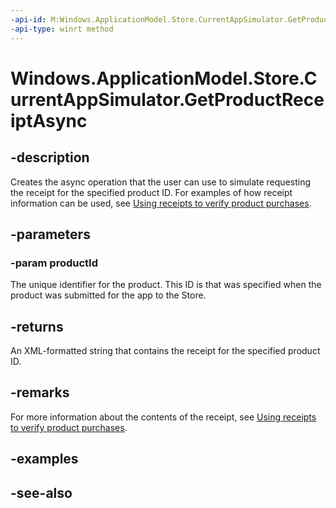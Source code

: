 ----api-id: M:Windows.ApplicationModel.Store.CurrentAppSimulator.GetProductReceiptAsync(System.String)
-api-type: winrt method
---<!-- Method syntaxpublic Windows.Foundation.IAsyncOperation<string> GetProductReceiptAsync(System.String productId)--># Windows.ApplicationModel.Store.CurrentAppSimulator.GetProductReceiptAsync## -descriptionCreates the async operation that the user can use to simulate requesting the receipt for the specified product ID. For examples of how receipt information can be used, see [Using receipts to verify product purchases](https://msdn.microsoft.com/windows/uwp/monetize/use-receipts-to-verify-product-purchases).## -parameters### -param productIdThe unique identifier for the product. This ID is that was specified when the product was submitted for the app to the Store.## -returnsAn XML-formatted string that contains the receipt for the specified product ID.## -remarksFor more information about the contents of the receipt, see [Using receipts to verify product purchases](https://msdn.microsoft.com/windows/uwp/monetize/use-receipts-to-verify-product-purchases).## -examples## -see-also